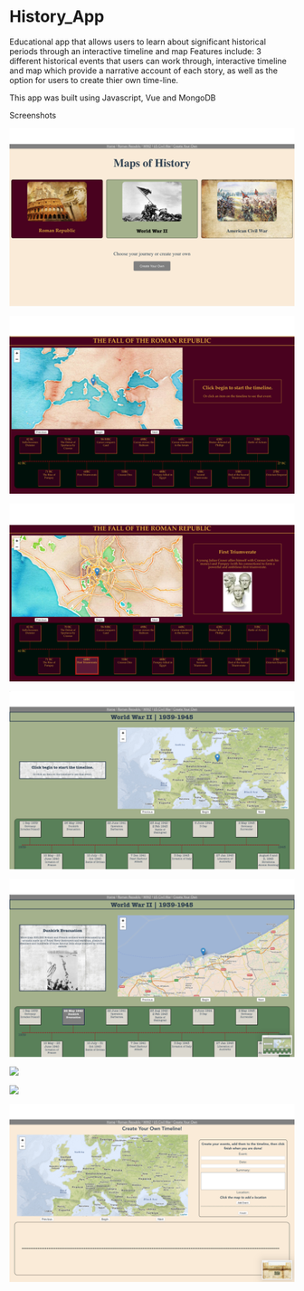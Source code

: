# History_App
Educational app that allows users to learn about significant historical periods through an interactive timeline and map
Features include:
3 different historical events that users can work through,
interactive timeline and map which provide a narrative account of each story, as well as the option for users to create thier own time-line.


This app was built using Javascript, Vue and MongoDB

Screenshots


![](https://github.com/timmlaxton/History_Education_App/blob/master/ScreenShots/Home%20Page.png?raw=true)

![](https://github.com/timmlaxton/History_Education_App/blob/master/ScreenShots/Roman%20Empire.png?raw=true)

![](https://github.com/timmlaxton/History_Education_App/blob/master/ScreenShots/Roman%20Empire%20Timeline.png?raw=true)

![](https://github.com/timmlaxton/History_Education_App/blob/master/ScreenShots/WW2.png?raw=true)

![](https://github.com/timmlaxton/History_Education_App/blob/master/ScreenShots/WW2%20Timeline.png?raw=true)

![](https://github.com/timmlaxton/History_Education_App/blob/master/ScreenShots/Civil%20War.png?raw=true)

![](https://github.com/timmlaxton/History_Education_App/blob/master/ScreenShots/Civil%20War%20Timeline.png?raw=true)

![](https://github.com/timmlaxton/History_Education_App/blob/master/ScreenShots/Custom%20Timeline.png?raw=true)
